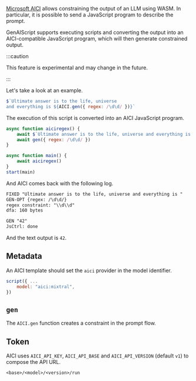 
[Microsoft AICI](https://github.com/microsoft/aici/) allows constraining the output of an LLM using WASM. In particular, it is possible to send a JavaScript program to describe the prompt.

GenAIScript supports executing scripts and converting the output into an AICI-compatible JavaScript program, which will then generate constrained output.

:::caution

This feature is experimental and may change in the future.

:::

Let's take a look at an example.

```js title="answer-to-everything.genai.mjs"
$`Ultimate answer is to the life, universe 
and everything is ${AICI.gen({ regex: /\d\d/ })}`
```

The execution of this script is converted into an AICI JavaScript program.

```js title="answer-to-everything.aici.js"
async function aiciregex() {
    await $`Ultimate answer is to the life, universe and everything is `
    await gen({ regex: /\d\d/ })
}

async function main() {
    await aiciregex()
}
start(main)
```

And AICI comes back with the following log.

```txt
FIXED "Ultimate answer is to the life, universe and everything is "
GEN-OPT {regex: /\d\d/}
regex constraint: "\\d\\d"
dfa: 160 bytes

GEN "42"
JsCtrl: done
```

And the text output is `42`.

## Metadata

An AICI template should set the `aici` provider in the model identifier.

```js title="answer-to-everything.genai.mjs"
script({ ...
    model: "aici:mixtral",
})
```

## `gen`

The `AICI.gen` function creates a constraint in the prompt flow.

## Token

AICI uses `AICI_API_KEY`, `AICI_API_BASE` and `AICI_API_VERSION` (default `v1`) to compose the API URL.

```
<base>/<model>/<version>/run
```
